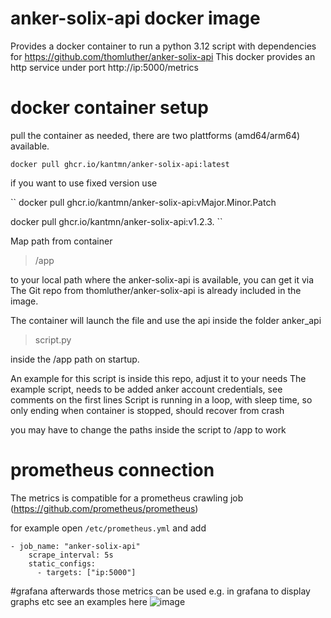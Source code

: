 # anker-solix-api docker image
Provides a docker container to run a python 3.12 script with dependencies for https://github.com/thomluther/anker-solix-api
This docker provides an http service under port http://ip:5000/metrics


# docker container setup
pull the container as needed, there are two plattforms (amd64/arm64) available.

``
docker pull ghcr.io/kantmn/anker-solix-api:latest
``

if you want to use fixed version use
 
``
docker pull ghcr.io/kantmn/anker-solix-api:vMajor.Minor.Patch

docker pull ghcr.io/kantmn/anker-solix-api:v1.2.3.
``

Map path from container 
> /app

to your local path where the anker-solix-api is available, you can get it via
The Git repo from thomluther/anker-solix-api is already included in the image.

The container will launch the file and use the api inside the folder anker_api
> script.py

inside the /app path on startup.

An example for this script is inside this repo, adjust it to your needs
The example script, needs to be added anker account credentials, see comments on the first lines
Script is running in a loop, with sleep time, so only ending when container is stopped, should recover from crash

you may have to change the paths inside the script to /app to work

# prometheus connection
The metrics is compatible for a prometheus crawling job (https://github.com/prometheus/prometheus)

for example open
`
/etc/prometheus.yml
`
and add
````
- job_name: "anker-solix-api"
    scrape_interval: 5s
    static_configs:
      - targets: ["ip:5000"]
````

#grafana
afterwards those metrics can be used e.g. in grafana to display graphs etc
see an examples here
![image](https://github.com/user-attachments/assets/87830c99-2b4a-42ce-aa7c-017fdc85151f)
